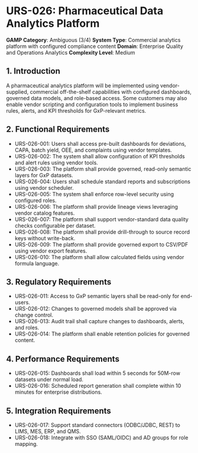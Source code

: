 # URS-026: Pharmaceutical Data Analytics Platform
**GAMP Category**: Ambiguous (3/4)
**System Type**: Commercial analytics platform with configured compliance content
**Domain**: Enterprise Quality and Operations Analytics
**Complexity Level**: Medium

## 1. Introduction
A pharmaceutical analytics platform will be implemented using vendor-supplied, commercial off-the-shelf capabilities with configured dashboards, governed data models, and role-based access. Some customers may also enable vendor scripting and configuration tools to implement business rules, alerts, and KPI thresholds for GxP-relevant metrics.

## 2. Functional Requirements
- URS-026-001: Users shall access pre-built dashboards for deviations, CAPA, batch yield, OEE, and complaints using vendor templates.
- URS-026-002: The system shall allow configuration of KPI thresholds and alert rules using vendor tools.
- URS-026-003: The platform shall provide governed, read-only semantic layers for GxP datasets.
- URS-026-004: Users shall schedule standard reports and subscriptions using vendor scheduler.
- URS-026-005: The system shall enforce row-level security using configured roles.
- URS-026-006: The platform shall provide lineage views leveraging vendor catalog features.
- URS-026-007: The platform shall support vendor-standard data quality checks configurable per dataset.
- URS-026-008: The platform shall provide drill-through to source record keys without write-back.
- URS-026-009: The platform shall provide governed export to CSV/PDF using vendor export features.
- URS-026-010: The platform shall allow calculated fields using vendor formula language.

## 3. Regulatory Requirements
- URS-026-011: Access to GxP semantic layers shall be read-only for end-users.
- URS-026-012: Changes to governed models shall be approved via change control.
- URS-026-013: Audit trail shall capture changes to dashboards, alerts, and roles.
- URS-026-014: The platform shall enable retention policies for governed content.

## 4. Performance Requirements
- URS-026-015: Dashboards shall load within 5 seconds for 50M-row datasets under normal load.
- URS-026-016: Scheduled report generation shall complete within 10 minutes for enterprise distributions.

## 5. Integration Requirements
- URS-026-017: Support standard connectors (ODBC/JDBC, REST) to LIMS, MES, ERP, and QMS.
- URS-026-018: Integrate with SSO (SAML/OIDC) and AD groups for role mapping.
